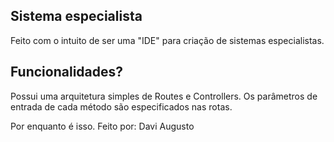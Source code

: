 ## Sistema especialista

Feito com o intuito de ser uma "IDE" para criação de sistemas especialistas.

## Funcionalidades?

Possui uma arquitetura simples de Routes e Controllers. Os parâmetros de entrada de cada método são especificados nas rotas.


Por enquanto é isso.
Feito por: Davi Augusto
